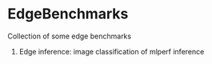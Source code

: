 # EdgeBenchmarks
Collection of some edge benchmarks

1. Edge inference: image classification of mlperf inference
